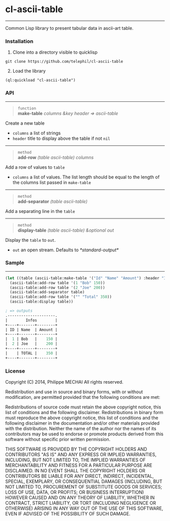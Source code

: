 # cl-ascii-table
---
Common Lisp library to present tabular data in ascii-art table.

### Installation
1. Clone into a directory visible to quicklisp  
```
git clone https://github.com/telephil/cl-ascii-table
```
2. Load the library  
```
(ql:quickload "cl-ascii-table")
```

### API
---
> `function`  
> **make-table** _columns &key header => ascii-table_

Create a new table
* `columns` a list of strings
* `header` title to display above the table if not `nil`
  
  
---
> `method`  
> **add-row** _(table ascii-table) columns_

Add a row of values to `table`
* `columns` a list of values. The list length should be equal to the length of the columns list passed in `make-table`

---
> `method`  
> **add-separator** _(table ascii-table)_

Add a separating line in the `table`

---
> `method`  
> **display-table** _(table ascii-table) &optional out_

Display the `table` to `out`.
* `out` an open stream. Defaults to _\*standard-output\*_

### Sample
---
```lisp
(let ((table (ascii-table:make-table '("Id" "Name" "Amount") :header "Infos")))
  (ascii-table:add-row table '(1 "Bob" 150))
  (ascii-table:add-row table '(2 "Joe" 200))
  (ascii-table:add-separator table)
  (ascii-table:add-row table '("" "Total" 350))
  (ascii-table:display table))

; => outputs
.---------------------.  
|        Infos        |
+----+-------+--------+  
| ID | Name  | Amount |  
+----+-------+--------+  
|  1 | Bob   |    150 |  
|  2 | Joe   |    200 |  
+----+-------+--------+  
|    | TOTAL |    350 |  
+----+-------+--------+ 
```

### License
Copyright (C) 2014, Philippe MECHAI
All rights reserved.

Redistribution and use in source and binary forms, with or without
modification, are permitted provided that the following conditions are met:

Redistributions of source code must retain the above copyright notice, this
list of conditions and the following disclaimer. 
Redistributions in binary form must reproduce the above copyright notice,
this list of conditions and the following disclaimer in the documentation
and/or other materials provided with the distribution. 
Neither the name of the author nor the names of its contributors may be
used to endorse or promote products derived from this software without
specific prior written permission. 

THIS SOFTWARE IS PROVIDED BY THE COPYRIGHT HOLDERS AND CONTRIBUTORS "AS IS"
AND ANY EXPRESS OR IMPLIED WARRANTIES, INCLUDING, BUT NOT LIMITED TO, THE
IMPLIED WARRANTIES OF MERCHANTABILITY AND FITNESS FOR A PARTICULAR PURPOSE
ARE DISCLAIMED. IN NO EVENT SHALL THE COPYRIGHT HOLDERS OR CONTRIBUTORS BE
LIABLE FOR ANY DIRECT, INDIRECT, INCIDENTAL, SPECIAL, EXEMPLARY, OR 
CONSEQUENTIAL DAMAGES (INCLUDING, BUT NOT LIMITED TO, PROCUREMENT OF
SUBSTITUTE GOODS OR SERVICES; LOSS OF USE, DATA, OR PROFITS; OR BUSINESS
INTERRUPTION) HOWEVER CAUSED AND ON ANY THEORY OF LIABILITY, WHETHER IN
CONTRACT, STRICT LIABILITY, OR TORT (INCLUDING NEGLIGENCE OR OTHERWISE)
ARISING IN ANY WAY OUT OF THE USE OF THIS SOFTWARE, EVEN IF ADVISED OF THE
POSSIBILITY OF SUCH DAMAGE.

